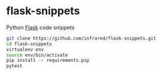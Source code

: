 # flask-snippets
Python [Flask](https://github.com/pallets/flask) code snippets

```bash
git clone https://github.com/infrared/flask-snippets.git
cd flask-snippets
virtualenv env
source env/bin/activate
pip install -r requirements.pip
pytest
```
